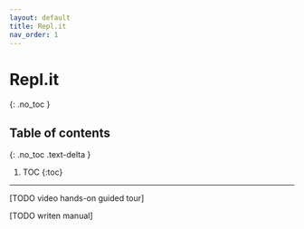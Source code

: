 ```yaml
---
layout: default
title: Repl.it
nav_order: 1
---
```


# Repl.it
{: .no_toc }

## Table of contents
{: .no_toc .text-delta }

1. TOC
{:toc}

---


[TODO video hands-on guided tour]

[TODO writen manual]